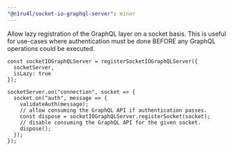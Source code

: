 ```yaml
---
"@n1ru4l/socket-io-graphql-server": minor
---
```


Allow lazy registration of the GraphQL layer on a socket basis. This is useful for use-cases where authentication must be done BEFORE any GraphQL operations could be executed.

```tsx
const socketIOGraphQLServer = registerSocketIOGraphQLServer({
  socketServer,
  isLazy: true
});

socketServer.on("connection", socket => {
  socket.on("auth", message => {
    validateAuth(message);
    // allow consuming the GraphQL API if authentication passes.
    const dispose = socketIOGraphQLServer.registerSocket(socket);
    // disable consuming the GraphQL API for the given socket.
    dispose();
  });
});
```
